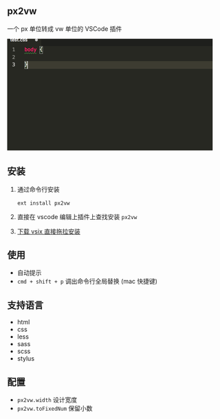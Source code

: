 ## px2vw

一个 px 单位转成 vw 单位的 VSCode 插件

![演示图](screenshots/px2vw.gif)

## 安装
1. 通过命令行安装

    ```shell
    ext install px2vw
    ```

2. 直接在 vscode 编辑上插件上查找安装 `px2vw`
3. [下载 vsix 直接拖拉安装](px2vw-1.1.0.vsix)


## 使用

- 自动提示
- `cmd + shift + p` 调出命令行全局替换 (mac 快捷键)

## 支持语言

- html
- css
- less
- sass
- scss
- stylus

## 配置

- `px2vw.width` 设计宽度
- `px2vw.toFixedNum` 保留小数
